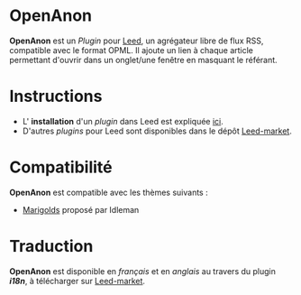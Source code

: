 OpenAnon
==================

**OpenAnon** est un _Plugin_ pour [Leed](http://projet.idleman.fr/leed), un agrégateur libre de flux RSS, compatible avec le format OPML. Il ajoute un lien à chaque article permettant d'ouvrir dans un onglet/une fenêtre en masquant le référant.

Instructions
============

* L' **installation** d'un _plugin_ dans Leed est expliquée [ici](http://projet.idleman.fr/leed/?page=Plugins).
* D'autres _plugins_ pour Leed sont disponibles dans le dépôt [Leed-market](https://github.com/ldleman/Leed-market).

Compatibilité
=============

**OpenAnon** est compatible avec les thèmes suivants :
* [Marigolds](http://projet.idleman.fr/leed/data/themes/marigolds.zip) proposé par Idleman

Traduction
==========

**OpenAnon** est disponible en _français_ et en _anglais_ au travers du plugin _**i18n**_, à télécharger sur [Leed-market](https://github.com/ldleman/Leed-market). 
